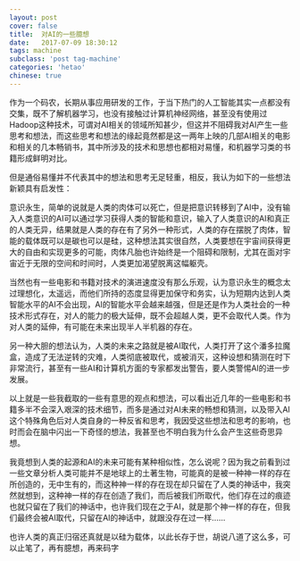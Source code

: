 ```yaml
---
layout: post
cover: false
title:  对AI的一些臆想
date:   2017-07-09 18:30:12
tags: machine
subclass: 'post tag-machine'
categories: 'hetao'
chinese: true
---
```


   作为一个码农，长期从事应用研发的工作，于当下热门的人工智能其实一点都没有交集，既不了解机器学习，也没有接触过计算机神经网络，甚至没有使用过Hadoop这种技术，可谓对AI相关的领域所知甚少，但这并不阻碍我对AI产生一些思考和想法，而这些思考和想法的缘起竟然都是这一两年上映的几部AI相关的电影和相关的几本畅销书，其中所涉及的技术和思想也都相对易懂，和机器学习类的书籍形成鲜明对比。
   

   但是通俗易懂并不代表其中的想法和思考无足轻重，相反，我认为如下的一些想法新颖具有启发性：
   

   意识永生，简单的说就是人类的肉体可以死亡，但是把意识转移到了AI中，没有输入人类意识的AI可以通过学习获得人类的智能和意识，输入了人类意识的AI和真正的人类无异，结果就是人类的存在有了另外一种形式，人类的存在摆脱了肉体，智能的载体既可以是碳也可以是硅，这种想法其实很自然，人类要想在宇宙间获得更大的自由和实现更多的可能，肉体凡胎也许始终是一个阻碍和限制，尤其在面对宇宙近于无限的空间和时间时，人类更加渴望脱离这幅躯壳。
   

   当然也有一些电影和书籍对技术的演进速度没有那么乐观，认为意识永生的概念太过理想化，太遥远，而他们所持的态度显得更加保守和务实，认为短期内达到人类智能水平的AI不会出现，AI的智能水平会越来越强，但是还是作为人类社会的一种技术形式存在，对人的能力的极大延伸，既不会超越人类，更不会取代人类。作为对人类的延伸，有可能在未来出现半人半机器的存在。
   

   另一种大胆的想法认为，人类的未来之路就是被AI取代，人类打开了这个潘多拉魔盒，造成了无法逆转的灾难，人类彻底被取代，或被消灭，这种设想和猜测在时下非常流行，甚至有一些AI和计算机方面的专家都发出警告，要人类警惕AI的进一步发展。
   

   以上就是一些我截取的一些有意思的观点和想法，可以看出近几年的一些电影和书籍多半不会深入艰深的技术细节，而多是通过对AI未来的畅想和猜测，以及带入AI这个特殊角色后对人类自身的一种反省和思考，我因受这些想法和思考的影响，也时而会在脑中闪出一下奇怪的想法，我甚至也不明白我为什么会产生这些奇思异想。
   

   我竟想到人类的起源和AI的未来可能有某种相似性，怎么说呢？因为我之前看到过一些文章分析人类可能并不是地球上的土著生物，可能真的是被一种神一样的存在所创造的，无中生有的，而这种神一样的存在现在却只留在了人类的神话中，我突然就想到，这种神一样的存在创造了我们，而后被我们所取代，他们存在过的痕迹也就只留在了我们的神话中，也许我们现在之于AI，就是那个神一样的存在，但我们最终会被AI取代，只留在AI的神话中，就跟没存在过一样......
   

   也许人类的真正归宿还真就是以硅为载体，以此长存于世，胡说八道了这么多，可以止笔了，再有臆想，再来码字
   
